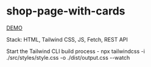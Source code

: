 # shop-page-with-cards

[DEMO](https://anya-shults.github.io/shop-page-with-cards/)

Stack: HTML, Tailwind CSS, JS, Fetch, REST API

Start the Tailwind CLI build process - npx tailwindcss -i ./src/styles/style.css -o ./dist/output.css --watch
